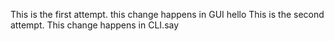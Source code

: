 This is the first attempt. this change happens in GUI hello
This is the second attempt.  This change happens in CLI.say
